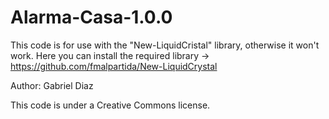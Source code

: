 # Alarma-Casa-1.0.0

This code is for use with the "New-LiquidCristal" library, otherwise it won't work.
Here you can install the required library -> https://github.com/fmalpartida/New-LiquidCrystal

Author: Gabriel Diaz

This code is under a Creative Commons license.

